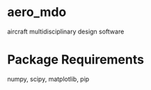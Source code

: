 # aero_mdo
aircraft multidisciplinary design software

# Package Requirements

numpy, scipy, matplotlib, pip
